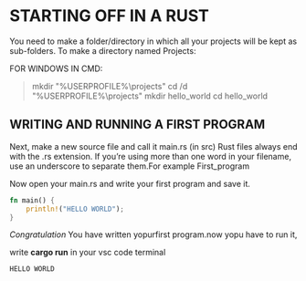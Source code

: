 # STARTING OFF IN A RUST

You need to make a folder/directory in which all your projects will be kept as sub-folders. To make a directory named Projects:

FOR WINDOWS IN CMD:

> mkdir "%USERPROFILE%\projects"
> cd /d "%USERPROFILE%\projects"
> mkdir hello_world
> cd hello_world

## WRITING AND RUNNING A FIRST PROGRAM

Next, make a new source file and call it main.rs (in src) Rust files always end with the .rs extension. If you’re using more than one word in your filename, use an underscore to separate them.For example First_program

Now open your main.rs and write your first program and save it.

```rust
fn main() {
    println!("HELLO WORLD");
}
```

*Congratulation* You have written yopurfirst program.now yopu have to run it,

write **cargo run** in your vsc code terminal

```rust
HELLO WORLD
```
